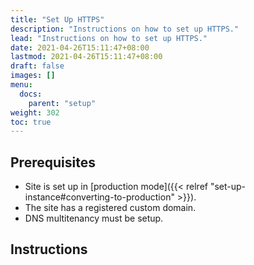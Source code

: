```yaml
---
title: "Set Up HTTPS"
description: "Instructions on how to set up HTTPS."
lead: "Instructions on how to set up HTTPS."
date: 2021-04-26T15:11:47+08:00
lastmod: 2021-04-26T15:11:47+08:00
draft: false
images: []
menu:
  docs:
    parent: "setup"
weight: 302
toc: true
---
```


## Prerequisites
- Site is set up in [production mode]({{< relref "set-up-instance#converting-to-production" >}}).
- The site has a registered custom domain.
- DNS multitenancy must be setup.

## Instructions

